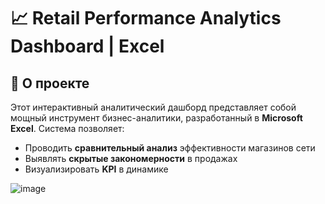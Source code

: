 # 📈 Retail Performance Analytics Dashboard | Excel

## 🌟 О проекте

Этот интерактивный аналитический дашборд представляет собой мощный инструмент бизнес-аналитики, разработанный в **Microsoft Excel**. Система позволяет:

- Проводить **сравнительный анализ** эффективности магазинов сети
- Выявлять **скрытые закономерности** в продажах
- Визуализировать **KPI** в динамике

![image](https://github.com/user-attachments/assets/4793c442-7494-4233-b7bc-7906d655c6d8)
